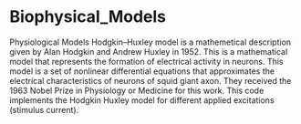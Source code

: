 # Biophysical_Models
Physiological Models
Hodgkin–Huxley model is a mathemetical description given by Alan Hodgkin and Andrew Huxley in 1952. This is a mathematical model that represents the formation of electrical activity in neurons. This model is a set of nonlinear differential equations that approximates the electrical characteristics of neurons of squid giant axon. They received the 1963 Nobel Prize in Physiology or Medicine for this work. This code implements the Hodgkin Huxley model for different applied excitations (stimulus current).
